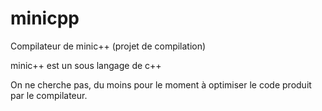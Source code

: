 minicpp
=======

Compilateur de minic++ (projet de compilation)

minic++ est un sous langage de c++

On ne cherche pas, du moins pour le moment à optimiser le code produit par le compilateur.
